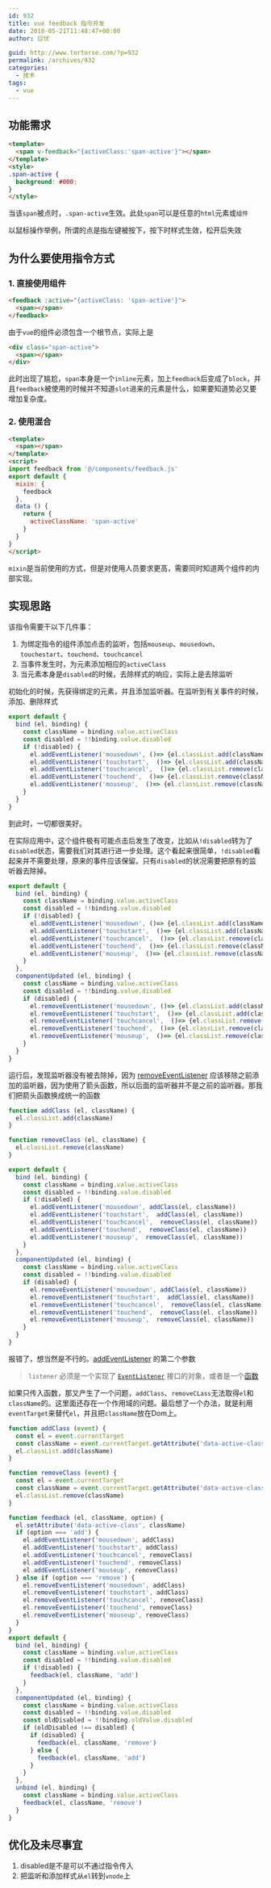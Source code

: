 ```yaml
---
id: 932
title: vue feedback 指令开发
date: 2018-05-21T11:48:47+00:00
author: 愆伏

guid: http://www.tortorse.com/?p=932
permalink: /archives/932
categories:
  - 技术
tags:
  - vue
---
```

## 功能需求

```html
<template>
  <span v-feedback="{activeClass:'span-active'}"></span>
</template>
<style>
.span-active {
  background: #000;
}
</style>
```

当该`span`被点时，`.span-active`生效。此处`span`可以是任意的`html`元素或`组件`

以鼠标操作举例，所谓的点是指左键被按下，按下时样式生效，松开后失效

## 为什么要使用指令方式

### 1. 直接使用组件

```html
<feedback :active="{activeClass: 'span-active'}">
  <span></span>
</feedback>
```

由于`vue`的组件必须包含一个根节点，实际上是

```html
<div class="span-active">
  <span></span>
</div>
```

此时出现了尴尬，`span`本身是一个`inline`元素，加上`feedback`后变成了`block`，并且`feedback`被使用的时候并不知道`slot`进来的元素是什么，如果要知道势必又要增加复杂度。

### 2. 使用混合

```html
<template>
  <span></span>
</template>
<script>
import feedback from '@/components/feedback.js'
export default {
  mixin: {
    feedback
  },
  data () {
    return {
      activeClassName: 'span-active'
    }
  }
}
</script>
```

`mixin`是当前使用的方式，但是对使用人员要求更高，需要同时知道两个组件的内部实现。

## 实现思路

该指令需要干以下几件事：

1. 为绑定指令的组件添加点击的监听，包括`mouseup`、`mousedown`、`touchestart`、`touchend`、`touchcancel`
2. 当事件发生时，为元素添加相应的`activeClass`
3. 当元素本身是`disabled`的时候，去除样式的响应，实际上是去除监听


初始化的时候，先获得绑定的元素，并且添加监听器。在监听到有关事件的时候，添加、删除样式

```javascript
export default {
  bind (el, binding) {
    const className = binding.value.activeClass
    const disabled = !!binding.value.disabled
    if (!disabled) {
      el.addEventListener('mousedown', ()=> {el.classList.add(className)})
      el.addEventListener('touchstart',  ()=> {el.classList.add(className)})
      el.addEventListener('touchcancel',  ()=> {el.classList.remove(className)})
      el.addEventListener('touchend',  ()=> {el.classList.remove(className)})
      el.addEventListener('mouseup',  ()=> {el.classList.remove(className)})
    }
  }
}
```

到此时，一切都很美好。

在实际应用中，这个组件极有可能点击后发生了改变，比如从`!disabled`转为了`disabled`状态，需要我们对其进行进一步处理。这个看起来很简单，`!disabled`看起来并不需要处理，原来的事件应该保留。只有`disabled`的状况需要把原有的监听器去除掉。

```javascript
export default {
  bind (el, binding) {
    const className = binding.value.activeClass
    const disabled = !!binding.value.disabled
    if (!disabled) {
      el.addEventListener('mousedown', ()=> {el.classList.add(className)})
      el.addEventListener('touchstart',  ()=> {el.classList.add(className)})
      el.addEventListener('touchcancel',  ()=> {el.classList.remove(className)})
      el.addEventListener('touchend',  ()=> {el.classList.remove(className)})
      el.addEventListener('mouseup',  ()=> {el.classList.remove(className)})
    }
  },
  componentUpdated (el, binding) {
    const className = binding.value.activeClass
    const disabled = !!binding.value.disabled
    if (disabled) {
      el.removeEventListener('mousedown', ()=> {el.classList.add(className)})
      el.removeEventListener('touchstart',  ()=> {el.classList.add(className)})
      el.removeEventListener('touchcancel',  ()=> {el.classList.remove(className)})
      el.removeEventListener('touchend',  ()=> {el.classList.remove(className)})
      el.removeEventListener('mouseup',  ()=> {el.classList.remove(className)})
    }
  }
}
```

运行后，发现监听器没有被去除掉，因为 [removeEventListener](https://developer.mozilla.org/zh-CN/docs/Web/API/EventTarget/removeEventListener) 应该移除之前添加的监听器，因为使用了箭头函数，所以后面的监听器并不是之前的监听器。那我们把箭头函数换成统一的函数

```javascript
function addClass (el, className) {
  el.classList.add(className)
}

function removeClass (el, className) {
  el.classList.remove(className)
}

export default {
  bind (el, binding) {
    const className = binding.value.activeClass
    const disabled = !!binding.value.disabled
    if (!disabled) {
      el.addEventListener('mousedown', addClass(el, className))
      el.addEventListener('touchstart',  addClass(el, className))
      el.addEventListener('touchcancel',  removeClass(el, className))
      el.addEventListener('touchend',  removeClass(el, className))
      el.addEventListener('mouseup',  removeClass(el, className))
    }
  },
  componentUpdated (el, binding) {
    const className = binding.value.activeClass
    const disabled = !!binding.value.disabled
    if (disabled) {
      el.removeEventListener('mousedown', addClass(el, className))
      el.removeEventListener('touchstart',  addClass(el, className))
      el.removeEventListener('touchcancel',  removeClass(el, className))
      el.removeEventListener('touchend',  removeClass(el, className))
      el.removeEventListener('mouseup',  removeClass(el, className))
    }
  }
}
```

报错了，想当然是不行的。[addEventListener](https://developer.mozilla.org/zh-CN/docs/Web/API/EventTarget/addEventListener) 的第二个参数

> `listener` 必须是一个实现了 [`EventListener`](https://developer.mozilla.org/zh-CN/docs/Web/API/EventListener) 接口的对象，或者是一个[函数](https://developer.mozilla.org/zh-CN/docs/Web/JavaScript/Guide/Functions) 

如果只传入函数，那又产生了一个问题，`addClass`、`removeCLass`无法取得`el`和`className`的。这里面还存在一个作用域的问题。最后想了一个办法，就是利用`eventTarget`来替代`el`，并且把`className`放在Dom上。

```javascript
function addClass (event) {
  const el = event.currentTarget
  const className = event.currentTarget.getAttribute('data-active-class')
  el.classList.add(className)
}

function removeClass (event) {
  const el = event.currentTarget
  const className = event.currentTarget.getAttribute('data-active-class')
  el.classList.remove(className)
}

function feedback (el, className, option) {
  el.setAttribute('data-active-class', className)
  if (option === 'add') {
    el.addEventListener('mousedown', addClass)
    el.addEventListener('touchstart', addClass)
    el.addEventListener('touchcancel', removeClass)
    el.addEventListener('touchend', removeClass)
    el.addEventListener('mouseup', removeClass)
  } else if (option === 'remove') {
    el.removeEventListener('mousedown', addClass)
    el.removeEventListener('touchstart', addClass)
    el.removeEventListener('touchcancel', removeClass)
    el.removeEventListener('touchend', removeClass)
    el.removeEventListener('mouseup', removeClass)
  }
}
export default {
  bind (el, binding) {
    const className = binding.value.activeClass
    const disabled = !!binding.value.disabled
    if (!disabled) {
      feedback(el, className, 'add')
    }
  },
  componentUpdated (el, binding) {
    const className = binding.value.activeClass
    const disabled = !!binding.value.disabled
    const oldDisabled = !!binding.oldValue.disabled
    if (oldDisabled !== disabled) {
      if (disabled) {
        feedback(el, className, 'remove')
      } else {
        feedback(el, className, 'add')
      }
    }
  },
  unbind (el, binding) {
    const className = binding.value.activeClass
    feedback(el, className, 'remove')
  }
}
```

## 优化及未尽事宜

1. disabled是不是可以不通过指令传入
2. 把监听和添加样式从`el`转到`vnode`上